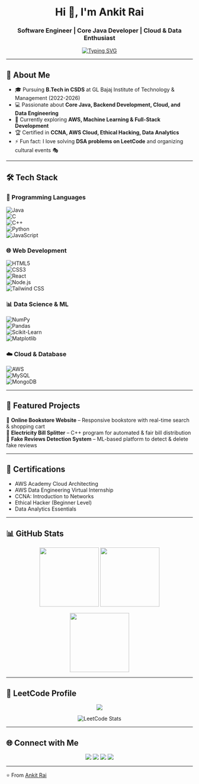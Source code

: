 <!-- Profile Header -->
<h1 align="center">Hi 👋, I'm Ankit Rai</h1>
<h3 align="center">Software Engineer | Core Java Developer | Cloud & Data Enthusiast</h3>

<!-- Typing SVG -->
<p align="center">
  <a href="https://git.io/typing-svg">
    <img src="https://readme-typing-svg.herokuapp.com?font=Fira+Code&pause=1000&color=0CF7f9&center=true&vCenter=true&width=500&lines=Passionate+Software+Engineer;Core+Java+Developer;AWS+%7C+Cloud+Architect;Data+Engineering+%7C+ML;Open+Source+Contributor" alt="Typing SVG" />
  </a>
</p>

---

## 🚀 About Me  
- 🎓 Pursuing **B.Tech in CSDS** at GL Bajaj Institute of Technology & Management (2022-2026)  
- 💻 Passionate about **Core Java, Backend Development, Cloud, and Data Engineering**  
- 🌱 Currently exploring **AWS, Machine Learning & Full-Stack Development**  
- 🏆 Certified in **CCNA, AWS Cloud, Ethical Hacking, Data Analytics**  
- ⚡ Fun fact: I love solving **DSA problems on LeetCode** and organizing cultural events 🎭  

---

## 🛠️ Tech Stack  

### 🚀 Programming Languages  
![Java](https://img.shields.io/badge/Java-ED8B00?style=for-the-badge&logo=java&logoColor=white)  
![C](https://img.shields.io/badge/C-00599C?style=for-the-badge&logo=c&logoColor=white)  
![C++](https://img.shields.io/badge/C%2B%2B-004482?style=for-the-badge&logo=cplusplus&logoColor=white)  
![Python](https://img.shields.io/badge/Python-FFD43B?style=for-the-badge&logo=python&logoColor=blue)  
![JavaScript](https://img.shields.io/badge/JavaScript-F7E017?style=for-the-badge&logo=javascript&logoColor=black)  

### 🌐 Web Development  
![HTML5](https://img.shields.io/badge/HTML5-E34C26?style=for-the-badge&logo=html5&logoColor=white)  
![CSS3](https://img.shields.io/badge/CSS3-264de4?style=for-the-badge&logo=css3&logoColor=white)  
![React](https://img.shields.io/badge/React-61DBFB?style=for-the-badge&logo=react&logoColor=black)  
![Node.js](https://img.shields.io/badge/Node.js-339933?style=for-the-badge&logo=nodedotjs&logoColor=white)  
![Tailwind CSS](https://img.shields.io/badge/Tailwind_CSS-06B6D4?style=for-the-badge&logo=tailwindcss&logoColor=white)  

### 📊 Data Science & ML  
![NumPy](https://img.shields.io/badge/Numpy-013243?style=for-the-badge&logo=numpy&logoColor=white)  
![Pandas](https://img.shields.io/badge/Pandas-150458?style=for-the-badge&logo=pandas&logoColor=white)  
![Scikit-Learn](https://img.shields.io/badge/ScikitLearn-F7931E?style=for-the-badge&logo=scikit-learn&logoColor=white)  
![Matplotlib](https://img.shields.io/badge/Matplotlib-11557c?style=for-the-badge&logo=plotly&logoColor=white)  

### ☁️ Cloud & Database  
![AWS](https://img.shields.io/badge/AWS-FF9900?style=for-the-badge&logo=amazon-aws&logoColor=white)  
![MySQL](https://img.shields.io/badge/MySQL-00000F?style=for-the-badge&logo=mysql&logoColor=white)  
![MongoDB](https://img.shields.io/badge/MongoDB-4EA94B?style=for-the-badge&logo=mongodb&logoColor=white)  

---

## 📌 Featured Projects  
🔹 **Online Bookstore Website** – Responsive bookstore with real-time search & shopping cart  
🔹 **Electricity Bill Splitter** – C++ program for automated & fair bill distribution  
🔹 **Fake Reviews Detection System** – ML-based platform to detect & delete fake reviews  

---

## 🏅 Certifications  
- AWS Academy Cloud Architecting  
- AWS Data Engineering Virtual Internship  
- CCNA: Introduction to Networks  
- Ethical Hacker (Beginner Level)  
- Data Analytics Essentials  

---

## 📊 GitHub Stats  

<p align="center">
  <img src="https://github-readme-stats.vercel.app/api?username=raiankit2004&show_icons=true&theme=tokyonight" height="160"/>
  <img src="https://github-readme-streak-stats.herokuapp.com/?user=raiankit2004&theme=tokyonight" height="160"/>
</p>

<p align="center">
  <img src="https://github-readme-stats.vercel.app/api/top-langs/?username=raiankit2004&layout=compact&theme=tokyonight" height="160"/>
</p>

---

## 🧩 LeetCode Profile  

<p align="center">
  <a href="https://leetcode.com/u/Ankit_Rai_18/">
    <img src="https://img.shields.io/badge/LeetCode-FFA116?style=for-the-badge&logo=leetcode&logoColor=black"/>
  </a>
</p>

<p align="center">
  <img src="https://leetcard.jacoblin.cool/Ankit_Rai_18?theme=dark&font=Karma&ext=activity" alt="LeetCode Stats"/>
</p>

---

## 🌐 Connect with Me  

<p align="center">
  <a href="https://github.com/raiankit2004"><img src="https://img.shields.io/badge/GitHub-000000?style=for-the-badge&logo=github&logoColor=white"/></a>
  <a href="https://www.linkedin.com/in/ankit-rai-07a7742a7/"><img src="https://img.shields.io/badge/LinkedIn-0A66C2?style=for-the-badge&logo=linkedin&logoColor=white"/></a>
  <a href="https://leetcode.com/u/Ankit_Rai_18/"><img src="https://img.shields.io/badge/LeetCode-FFA116?style=for-the-badge&logo=leetcode&logoColor=black"/></a>
  <a href="mailto:raiankit18112002@gmail.com"><img src="https://img.shields.io/badge/Gmail-D14836?style=for-the-badge&logo=gmail&logoColor=white"/></a>
</p>

---

⭐️ From [Ankit Rai](https://github.com/raiankit2004)
